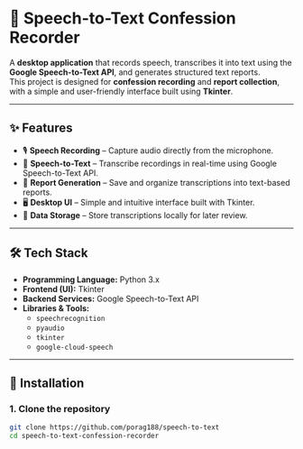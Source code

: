 # 🎤 Speech-to-Text Confession Recorder

A **desktop application** that records speech, transcribes it into text using the **Google Speech-to-Text API**, and generates structured text reports.  
This project is designed for **confession recording** and **report collection**, with a simple and user-friendly interface built using **Tkinter**.

---

## ✨ Features
- 🎙️ **Speech Recording** – Capture audio directly from the microphone.
- 📝 **Speech-to-Text** – Transcribe recordings in real-time using Google Speech-to-Text API.
- 📑 **Report Generation** – Save and organize transcriptions into text-based reports.
- 🖥️ **Desktop UI** – Simple and intuitive interface built with Tkinter.
- 💾 **Data Storage** – Store transcriptions locally for later review.

---

## 🛠️ Tech Stack
- **Programming Language:** Python 3.x  
- **Frontend (UI):** Tkinter  
- **Backend Services:** Google Speech-to-Text API  
- **Libraries & Tools:**  
  - `speechrecognition`  
  - `pyaudio`  
  - `tkinter`  
  - `google-cloud-speech`

---

## 🚀 Installation

### 1. Clone the repository
```bash
git clone https://github.com/porag188/speech-to-text
cd speech-to-text-confession-recorder
